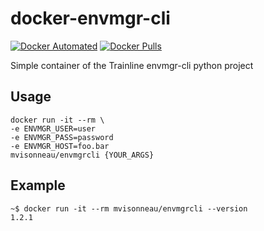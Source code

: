 # docker-envmgr-cli
[![Docker Automated](https://img.shields.io/docker/automated/mvisonneau/envmgrcli.svg)](https://hub.docker.com/mvisonneau/envmgrcli)
[![Docker Pulls](https://img.shields.io/docker/pulls/mvisonneau/envmgrcli.svg)](https://hub.docker.com/mvisonneau/envmgrcli)

Simple container of the Trainline envmgr-cli python project

## Usage

```
docker run -it --rm \
-e ENVMGR_USER=user
-e ENVMGR_PASS=password
-e ENVMGR_HOST=foo.bar
mvisonneau/envmgrcli {YOUR_ARGS}
```

## Example

```
~$ docker run -it --rm mvisonneau/envmgrcli --version
1.2.1
```
